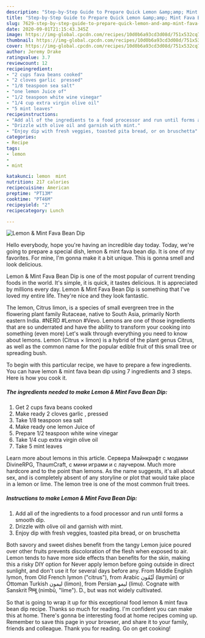 ```yaml
---
description: "Step-by-Step Guide to Prepare Quick Lemon &amp;amp; Mint Fava Bean Dip"
title: "Step-by-Step Guide to Prepare Quick Lemon &amp;amp; Mint Fava Bean Dip"
slug: 7629-step-by-step-guide-to-prepare-quick-lemon-and-amp-mint-fava-bean-dip
date: 2020-09-01T21:15:43.345Z
image: https://img-global.cpcdn.com/recipes/10d0b6a93cd3d08d/751x532cq70/lemon-mint-fava-bean-dip-recipe-main-photo.jpg
thumbnail: https://img-global.cpcdn.com/recipes/10d0b6a93cd3d08d/751x532cq70/lemon-mint-fava-bean-dip-recipe-main-photo.jpg
cover: https://img-global.cpcdn.com/recipes/10d0b6a93cd3d08d/751x532cq70/lemon-mint-fava-bean-dip-recipe-main-photo.jpg
author: Jeremy Drake
ratingvalue: 3.7
reviewcount: 12
recipeingredient:
- "2 cups fava beans cooked"
- "2 cloves garlic  pressed"
- "1/8 teaspoon sea salt"
- "one lemon Juice of"
- "1/2 teaspoon white wine vinegar"
- "1/4 cup extra virgin olive oil"
- "5 mint leaves"
recipeinstructions:
- "Add all of the ingredients to a food processor and run until forms a smooth dip."
- "Drizzle with olive oil and garnish with mint."
- "Enjoy dip with fresh veggies, toasted pita bread, or on bruschetta"
categories:
- Recipe
tags:
- lemon
- 
- mint

katakunci: lemon  mint 
nutrition: 217 calories
recipecuisine: American
preptime: "PT13M"
cooktime: "PT46M"
recipeyield: "2"
recipecategory: Lunch

---
```



![Lemon &amp; Mint Fava Bean Dip](https://img-global.cpcdn.com/recipes/10d0b6a93cd3d08d/751x532cq70/lemon-mint-fava-bean-dip-recipe-main-photo.jpg)

Hello everybody, hope you're having an incredible day today. Today, we're going to prepare a special dish, lemon &amp; mint fava bean dip. It is one of my favorites. For mine, I'm gonna make it a bit unique. This is gonna smell and look delicious.

Lemon &amp; Mint Fava Bean Dip is one of the most popular of current trending foods in the world. It's simple, it is quick, it tastes delicious. It is appreciated by millions every day. Lemon &amp; Mint Fava Bean Dip is something that I've loved my entire life. They're nice and they look fantastic.

The lemon, Citrus limon, is a species of small evergreen tree in the flowering plant family Rutaceae, native to South Asia, primarily North eastern India. #NERD #Lemon #Vevo. Lemons are one of those ingredients that are so underrated and have the ability to transform your cooking into something (even more) Let&#39;s walk through everything you need to know about lemons. Lemon (Citrus × limon) is a hybrid of the plant genus Citrus, as well as the common name for the popular edible fruit of this small tree or spreading bush.


To begin with this particular recipe, we have to prepare a few ingredients. You can have lemon &amp; mint fava bean dip using 7 ingredients and 3 steps. Here is how you cook it.

<!--inarticleads1-->

##### The ingredients needed to make Lemon &amp; Mint Fava Bean Dip:

1. Get 2 cups fava beans cooked
1. Make ready 2 cloves garlic , pressed
1. Take 1/8 teaspoon sea salt
1. Make ready one lemon Juice of
1. Prepare 1/2 teaspoon white wine vinegar
1. Take 1/4 cup extra virgin olive oil
1. Take 5 mint leaves


Learn more about lemons in this article. Сервера Майнкрафт с модами DivineRPG, ThaumCraft, с мини играми и с лаучером. Much more hardcore and to the point than lemons. As the name suggests, it&#39;s all about sex, and is completely absent of any storyline or plot that would take place in a lemon or lime. The lemon tree is one of the most common fruit trees. 

<!--inarticleads2-->

##### Instructions to make Lemon &amp; Mint Fava Bean Dip:

1. Add all of the ingredients to a food processor and run until forms a smooth dip.
1. Drizzle with olive oil and garnish with mint.
1. Enjoy dip with fresh veggies, toasted pita bread, or on bruschetta


Both savory and sweet dishes benefit from the tangy Lemon juice poured over other fruits prevents discoloration of the flesh when exposed to air. Lemon tends to have more side effects than benefits for the skin, making this a risky DIY option for Never apply lemon before going outside in direct sunlight, and don&#39;t use it for several days before any. From Middle English lymon, from Old French lymon (&#34;citrus&#34;), from Arabic لَيْمُون‎ (laymūn) or Ottoman Turkish لیمون‎ (limon), from Persian لیمو‎ (limu). Cognate with Sanskrit निम्बू (nimbū, &#34;lime&#34;). D., but was not widely cultivated. 

So that is going to wrap it up for this exceptional food lemon &amp; mint fava bean dip recipe. Thanks so much for reading. I'm confident you can make this at home. There's gonna be interesting food at home recipes coming up. Remember to save this page in your browser, and share it to your family, friends and colleague. Thank you for reading. Go on get cooking!
